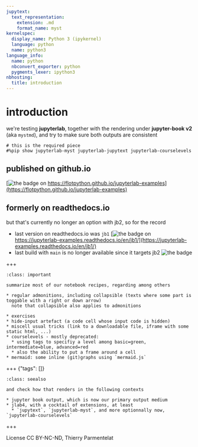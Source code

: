 ```yaml
---
jupytext:
  text_representation:
    extension: .md
    format_name: myst
kernelspec:
  display_name: Python 3 (ipykernel)
  language: python
  name: python3
language_info:
  name: python
  nbconvert_exporter: python
  pygments_lexer: ipython3
nbhosting:
  title: introduction
---
```


# introduction

we're testing **jupyterlab**, together with  the rendering under **jupyter-book v2** (aka `mystmd`), and try to make sure both outputs are consistent

```{code-cell} ipython3
# this is the required piece
#%pip show jupyterlab-myst jupyterlab-jupytext jupyterlab-courselevels
```

## published on github.io

[![the badge](https://github.com/flotpython/jupyterlab-examples/actions/workflows/myst-to-pages.yml/badge.svg) on https://flotpython.github.io/jupyterlab-examples](https://flotpython.github.io/jupyterlab-examples)

## formerly on readthedocs.io

but that's currently no longer an option with jb2, so for the record

- last version on readthedocs.io was `jb1`
[![the badge](https://readthedocs.org/projects/jupyterlab-examples/badge/?version=jb1) on https://jupyterlab-examples.readthedocs.io/en/jb1/](https://jupyterlab-examples.readthedocs.io/en/jb1/)
- last build with `main` is no longer available since it targets jb2
![the badge](https://readthedocs.org/projects/jupyterlab-examples/badge/?version=main)

+++

````{admonition} what we do in this series of sample notebooks
:class: important

summarize most of our notebook recipes, regarding among others

* regular admonitions, including collapsible (texts where some part is toggable with a right or down arrow)
  note that collapsible also applies to admonitions

* exercises
* hide-input artefact (a code cell whose input code is hidden)
* miscell usual tricks (link to a downloadable file, iframe with some static html, ...)
* courselevels - mostly deprecated:
  * using tags to specifiy a level among basic=green, intermediate=blue, advanced=red
  * also the ability to put a frame around a cell
* mermaid: some inline (git)graphs using `mermaid.js`
````

+++ {"tags": []}

````{admonition} for what targets
:class: seealso

and check how that renders in the following contexts

* jupyter book output, which is now our primary output medium
* jlab4, with a cocktail of extensions, at least
  * `jupytext`, `jupyterlab-myst`, and more optionnally now, `jupyterlab-courselevels`
````

+++

License CC BY-NC-ND, Thierry Parmentelat
